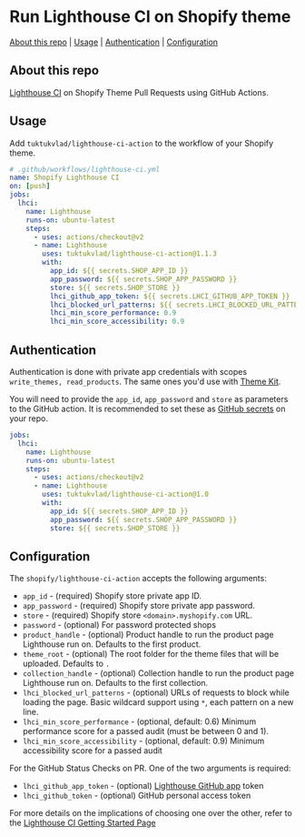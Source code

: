 # Run Lighthouse CI on Shopify theme

[About this repo](#about-this-repo) | [Usage](#usage) | [Authentication](#authentication) | [Configuration](#configuration)

## About this repo

[Lighthouse CI](https://github.com/googleChrome/lighthouse-ci) on Shopify Theme Pull Requests using GitHub Actions.

## Usage

Add `tuktukvlad/lighthouse-ci-action` to the workflow of your Shopify theme.

```yml
# .github/workflows/lighthouse-ci.yml
name: Shopify Lighthouse CI
on: [push]
jobs:
  lhci:
    name: Lighthouse
    runs-on: ubuntu-latest
    steps:
      - uses: actions/checkout@v2
      - name: Lighthouse
        uses: tuktukvlad/lighthouse-ci-action@1.1.3
        with:
          app_id: ${{ secrets.SHOP_APP_ID }}
          app_password: ${{ secrets.SHOP_APP_PASSWORD }}
          store: ${{ secrets.SHOP_STORE }}
          lhci_github_app_token: ${{ secrets.LHCI_GITHUB_APP_TOKEN }}
          lhci_blocked_url_patterns: ${{ secrets.LHCI_BLOCKED_URL_PATTERNS }}
          lhci_min_score_performance: 0.9
          lhci_min_score_accessibility: 0.9
```

## Authentication

Authentication is done with private app credentials with scopes `write_themes, read_products`. The same ones you'd use with [Theme Kit](https://shopify.dev/tools/theme-kit/getting-started#step-2-generate-api-credentials).

You will need to provide the `app_id`, `app_password` and `store` as parameters to the GitHub action. It is recommended to set these as [GitHub secrets](https://docs.github.com/en/actions/reference/encrypted-secrets#creating-encrypted-secrets-for-an-environment) on your repo.

```yml
jobs:
  lhci:
    name: Lighthouse
    runs-on: ubuntu-latest
    steps:
      - uses: actions/checkout@v2
      - name: Lighthouse
        uses: tuktukvlad/lighthouse-ci-action@1.0
        with:
          app_id: ${{ secrets.SHOP_APP_ID }}
          app_password: ${{ secrets.SHOP_APP_PASSWORD }}
          store: ${{ secrets.SHOP_STORE }}
```

## Configuration

The `shopify/lighthouse-ci-action` accepts the following arguments:

* `app_id` - (required) Shopify store private app ID.
* `app_password` - (required) Shopify store private app password.
* `store` - (required) Shopify store `<domain>.myshopify.com` URL.
* `password` - (optional) For password protected shops
* `product_handle` - (optional) Product handle to run the product page Lighthouse run on. Defaults to the first product.
* `theme_root` - (optional) The root folder for the theme files that will be uploaded. Defaults to `.`
* `collection_handle` - (optional) Collection handle to run the product page Lighthouse run on. Defaults to the first collection.
* `lhci_blocked_url_patterns` - (optional) URLs of requests to block while loading the page. Basic wildcard support using `*`, each pattern on a new line.
* `lhci_min_score_performance` - (optional, default: 0.6) Minimum performance score for a passed audit (must be between 0 and 1).
* `lhci_min_score_accessibility` - (optional, default: 0.9) Minimum accessibility score for a passed audit

For the GitHub Status Checks on PR. One of the two arguments is required:

* `lhci_github_app_token` - (optional) [Lighthouse GitHub app](https://github.com/apps/lighthouse-ci) token
* `lhci_github_token` - (optional) GitHub personal access token

For more details on the implications of choosing one over the other, refer to the [Lighthouse CI Getting Started Page](https://github.com/GoogleChrome/lighthouse-ci/blob/main/docs/getting-started.md#github-status-checks)
